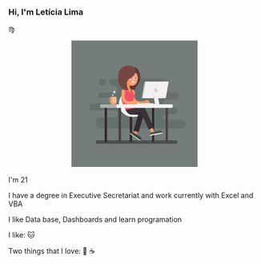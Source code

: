 ### Hi, I'm Letícia Lima 
:virgo:

<p align="center"> 
<img src="https://github.com/Letiiciia/Letiiciia/blob/master/Imagem/day.png" height="50%" width ="50%">

</p>
I'm 21

I have a degree in Executive Secretariat and work currently with Excel and VBA

I like Data base, Dashboards and learn programation

I like:
:cat:

Two things that I love:
:beer:
:coffee:


